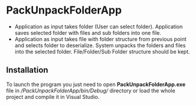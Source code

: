 # PackUnpackFolderApp
- Application as input takes folder (User can select folder). Application saves selected folder with files and sub folders into one file.
- Application as input takes file with folder structure from previous point and selects folder to deserialize. System unpacks the folders and files into the selected folder. File/Folder/Sub Folder structure should be kept.

Installation
---
To launch the program you just need to open **PackUnpackFolderApp.exe** file in */PackUnpackFolderApp/bin/Debug/* directory or load the whole project and compile it in Visual Studio. 
